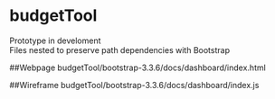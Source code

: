 # budgetTool
Prototype in develoment  
Files nested to preserve path dependencies with Bootstrap

##Webpage
budgetTool/bootstrap-3.3.6/docs/dashboard/index.html

##Wireframe
budgetTool/bootstrap-3.3.6/docs/dashboard/index.js
